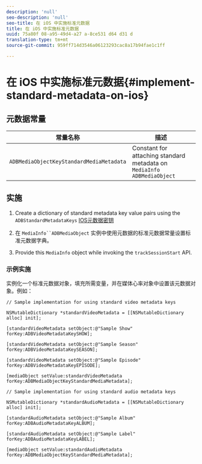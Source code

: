 ```yaml
---
description: 'null'
seo-description: 'null'
seo-title: 在 iOS 中实施标准元数据
title: 在 iOS 中实施标准元数据
uuid: 75a80f 08-a95-49d4-a27 a-8ce531 d64 d31 d
translation-type: tm+mt
source-git-commit: 959ff714d3546a06123293cac8a17b94fae1c1ff

---
```



# 在 iOS 中实施标准元数据{#implement-standard-metadata-on-ios}

## 元数据常量

| 常量名称 | 描述   |
|---|---|
| `ADBMediaObjectKeyStandardMediaMetadata` | Constant for attaching standard metadata on `MediaInfo ADBMediaObject` |

## 实施

1. Create a dictionary of standard metadata key value pairs using the `ADBStandardMetadataKeys`
   [IOS元数据密钥](../../../sdk-implement/track-av-playback/impl-std-metadata/ios-metadata-keys.md)

1. 在 `MediaInfo``ADBMediaObject`   实例中使用元数据的标准元数据常量设置标准元数据字典。

1. Provide this `MediaInfo` object while invoking the `trackSessionStart` API.

### 示例实施

实例化一个标准元数据对象，填充所需变量，并在媒体心率对象中设置该元数据对象。例如：

```
// Sample implementation for using standard video metadata keys 
 
NSMutableDictionary *standardVideoMetadata = [[NSMutableDictionary alloc] init]; 
 
[standardVideoMetadata setObject:@"Sample Show" forKey:ADBVideoMetadataKeySHOW]; 
 
[standardVideoMetadata setObject:@"Sample Season" forKey:ADBVideoMetadataKeySEASON]; 
 
[standardVideoMetadata setObject:@"Sample Episode" forKey:ADBVideoMetadataKeyEPISODE]; 
 
[mediaObject setValue:standardVideoMetadata forKey:ADBMediaObjectKeyStandardMediaMetadata];
```

```
// Sample implementation for using standard audio metadata keys 
 
NSMutableDictionary *standardAudioMetadata = [[NSMutableDictionary alloc] init];  
 
[standardAudioMetadata setObject:@"Sample Album"   forKey:ADBAudioMetadataKeyALBUM];  
 
[standardAudioMetadata setObject:@"Sample Label"   forKey:ADBAudioMetadataKeyLABEL]; 
 
[mediaObject setValue:standardAudioMetadata   forKey:ADBMediaObjectKeyStandardMediaMetadata];
```

